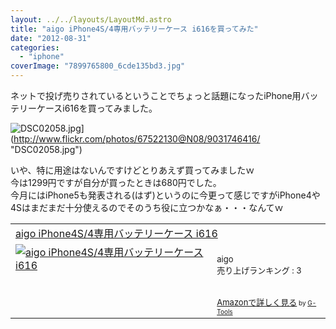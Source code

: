 ```yaml
---
layout: ../../layouts/LayoutMd.astro
title: "aigo iPhone4S/4専用バッテリーケース i616を買ってみた"
date: "2012-08-31"
categories: 
  - "iphone"
coverImage: "7899765800_6cde135bd3.jpg"
---
```


ネットで投げ売りされているということでちょっと話題になったiPhone用バッテリーケースi616を買ってみました。

![DSC02058.jpg](/archive/images/9031746416_76dcc84a04.jpg)](http://www.flickr.com/photos/67522130@N08/9031746416/ "DSC02058.jpg")

いや、特に用途はないんですけどとりあえず買ってみましたｗ  
今は1299円ですが自分が買ったときは680円でした。  
今月にはiPhone5も発表される(はず)というのに今更って感じですがiPhone4や4Sはまだまだ十分使えるのでそのうち役に立つかなぁ・・・なんてｗ

<table cellpadding="5" border="0"><tbody><tr><td colspan="2"><a href="https://www.amazon.co.jp/exec/obidos/ASIN/B004CVJWX4/mizuka123-22/" target="_blank">aigo iPhone4S/4専用バッテリーケース i616</a></td></tr><tr><td valign="top"><a href="https://www.amazon.co.jp/exec/obidos/ASIN/B004CVJWX4/mizuka123-22/" target="_blank"><img border="0" alt="aigo iPhone4S/4専用バッテリーケース i616" src="images/41A7Ue-9R5L._SL160_.jpg"></a></td><td valign="top"><font size="-1"><br>aigo<br>売り上げランキング : 3<br><br><br><a href="https://www.amazon.co.jp/exec/obidos/ASIN/B004CVJWX4/mizuka123-22/" target="_blank">Amazonで詳しく見る</a></font><font size="-2"> by <a href="http://www.goodpic.com/mt/aws/index.html">G-Tools</a></font></td></tr></tbody></table>
